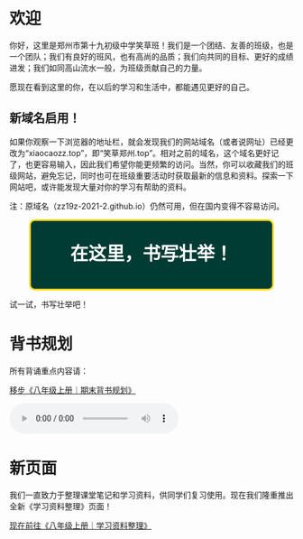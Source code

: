 <meta charset="utf-8" />
<meta name="viewport" content="width=device-width, initial-scale=1" />
<link href="https://cdn.jsdelivr.net/npm/bootstrap@5.1.2/dist/css/bootstrap.min.css" rel="stylesheet" />
<script src="https://cdn.jsdelivr.net/npm/bootstrap@5.1.2/dist/js/bootstrap.bundle.min.js"></script>
<nav class="navbar bg-white navbar-light sticky-top">
	<div class="container-fluid">
		<script src="/header.js" type="text/javascript"></script>
	</div>
</nav>
<link rel="stylesheet" type="text/css" href="style.css" />
<link rel="shortcut icon" href="/favicon.ico" />
<style> 
.great_animation {
  transition: width 2s, height 10s, overflow 2s;
  width: 85%;
  height: 120px;
  overflow: hidden;
}

.great_animation:hover {
  width: 95%;
  height: 700px;
}
</style>

# 欢迎

你好，这里是郑州市第十九初级中学笑草班！我们是一个团结、友善的班级，也是一个团队；我们有良好的班风，也有高尚的品质；我们向共同的目标、更好的成绩进发；我们如同高山流水一般，为班级贡献自己的力量。

愿现在看到这里的你，在以后的学习和生活中，都能遇见更好的自己。

<div class="card">
	<div class="card-body">
		<h2 class="card-title">新域名启用！</h2>
		<p class="card-text">如果你观察一下浏览器的地址栏，就会发现我们的网站域名（或者说网址）已经更改为“xiaocaozz.top”，即“笑草郑州.top”。相对之前的域名，这个域名更好记了，也更容易输入，因此我们希望你能更频繁的访问。当然，你可以收藏我们的班级网站，避免忘记，同时也可在班级重要活动时获取最新的信息和资料。探索一下网站吧，或许能发现大量对你的学习有帮助的资料。</p>
		<p class="card-text">注：原域名（zz19z-2021-2.github.io）仍然可用，但在国内变得不容易访问。</p>
	</div>
</div>

<div class="great_animation" style="border-radius: 10px;position: relative;border: 3px solid gold;margin: auto;background-color:#003B34;">
<p style="width:100%;color:white;text-align:center;font-size:32px;font-weight: bold;">在这里，书写壮举！</p>
<br />
<p style="width:100%;color:white;text-align:center;">2022是不平凡的一年，</p>
<p style="width:100%;color:white;text-align:center;">因为我们迎来了八上，迎来了全新的物理学科。</p>
<p style="width:100%;color:white;text-align:center;">2022是不平凡的一年，</p>
<p style="width:100%;color:white;text-align:center;">因为我们迎来了运动会，取得了入场式文化表演第二。</p>
<p style="width:100%;color:white;text-align:center;">2022是不平凡的一年，</p>
<p style="width:100%;color:white;text-align:center;">因为我们度过了最长的网课时期，在线上进行了期中考试。</p>
<p style="width:100%;color:white;text-align:center;">2022是不平凡的一年，</p>
<p style="width:100%;color:white;text-align:center;">因为国家放开了疫情管制，能够随意出行了。</p>
<p style="width:100%;color:white;text-align:center;">如果细数，我们与身边的壮举远不止此。</p>
<p style="width:100%;color:white;text-align:center;">感谢黄老师，感谢所有同学为班级作出贡献。</p>
<p style="width:100%;color:white;text-align:center;">还等什么呢？寒假来了。</p>
<p style="width:100%;color:white;text-align:center;">元旦快乐！寒假快乐！</p>
</div>

试一试，书写壮举吧！

# 背书规划

所有背诵重点内容请：

<a type="button" href="/八年级上册｜期末背书规划.html" class="btn btn-outline-primary">移步《八年级上册｜期末背书规划》</a>

<audio controls="controls" preload="auto"><source src="Files/Unwelcome_School.mp3" type="audio/mpeg"><source src="Files/Unwelcome_School.ogg" type="audio/ogg" />你的浏览器不支持mp3和ogg音乐格式！</audio>

# 新页面

我们一直致力于整理课堂笔记和学习资料，供同学们复习使用。现在我们隆重推出全新《学习资料整理》页面！

<a type="button" href="/八年级上册｜学习资料整理.html" class="btn btn-outline-primary">现在前往《八年级上册｜学习资料整理》</a>
